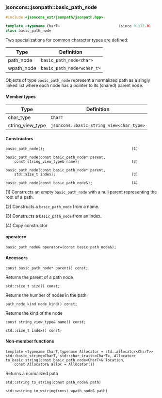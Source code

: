 ### jsoncons::jsonpath::basic_path_node

```cpp
#include <jsoncons_ext/jsonpath/jsonpath.hpp>

template <typename CharT>                           (since 0.172.0)
class basic_path_node
```

Two specializations for common character types are defined:

Type      |Definition
----------|------------------------------
path_node   |`basic_path_node<char>` 
wpath_node  |`basic_path_node<wchar_t>` 

Objects of type `basic_path_node` represent a normalized path as a
singly linked list where each node has a pointer to its (shared) parent
node.

#### Member types
Type        |Definition
------------|------------------------------
char_type   | `CharT`
string_view_type | `jsoncons::basic_string_view<char_type>`

#### Constructors

    basic_path_node();                                        (1)

    basic_path_node(const basic_path_node* parent, 
        const string_view_type& name);                        (2)

    basic_path_node(const basic_path_node* parent, 
        std::size_t index);                                   (3)

    basic_path_node(const basic_path_node&);                  (4)

(1) Constructs an empty `basic_path_node` with a null parent
representing the root of a path.

(2) Constructs a `basic_path_node` from a name.

(3) Constructs a `basic_path_node` from an index.

(4) Copy constructor

#### operator=

    basic_path_node& operator=(const basic_path_node&);

#### Accessors

    const basic_path_node* parent() const;
Returns the parent of a path node

    std::size_t size() const;
Returns the number of nodes in the path.

    path_node_kind node_kind() const;
Returns the kind of the node

    const string_view_type& name() const;

    std::size_t index() const;

#### Non-member functions

    template <typename CharT,typename Allocator = std::allocator<CharT>>
    std::basic_string<CharT, std::char_traits<CharT>, Allocator> to_basic_string(const basic_path_node<CharT>& location,
        const Allocator& alloc = Allocator())
Returns a normalized path

    std::string to_string(const path_node& path)

    std::wstring to_wstring(const wpath_node& path)

